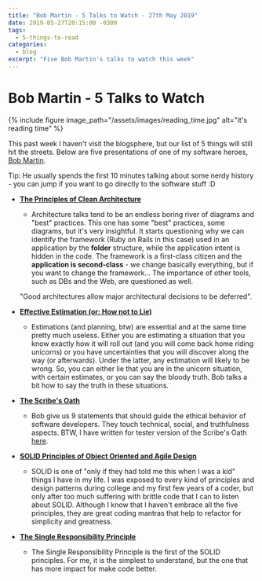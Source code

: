 ```yaml
---
title: "Bob Martin - 5 Talks to Watch - 27th May 2019"
date: 2019-05-27T20:15:00 -0300
tags:
  - 5-things-to-read
categories:
  - blog
excerpt: "Five Bob Martin's talks to watch this week"
---
```


# Bob Martin - 5 Talks to Watch

{% include figure image_path="/assets/images/reading_time.jpg" alt="it's reading time" %}

This past week I haven't visit the blogsphere, but our list of 5 things will still hit the streets. Below are five presentations of one of my software heroes, [Bob Martin](https://twitter.com/unclebobmartin).

Tip: He usually spends the first 10 minutes talking about some nerdy history - you can jump if you want to go directly to the software stuff :D

- **[The Principles of Clean Architecture](https://www.youtube.com/watch?v=o_TH-Y78tt4)**
  - Architecture talks tend to be an endless boring river of diagrams and "best" practices. This one has some "best" practices, some diagrams, but it's very insightful. It starts questioning why we can identify the framework (Ruby on Rails in this case) used in an application by the **folder** structure, while the application intent is hidden in the code. The framework is a first-class citizen and the **application is second-class** - we change basically everything, but if you want to change the framework...
  The importance of other tools, such as DBs and the Web, are questioned as well.
  
  "Good architectures allow major architectural decisions to be deferred".
  
- **[Effective Estimation (or: How not to Lie)](https://www.youtube.com/watch?v=eisuQefYw_o)**
  - Estimations (and planning, btw) are essential and at the same time pretty much useless. Either you are estimating a situation that you know exactly how it will roll out (and you will come back home riding unicorns) or you have uncertainties that you will discover along the way (or afterwards). Under the latter, any estimation will likely to be wrong. So, you can either lie that you are in the unicorn situation, with certain estimates, or you can say the bloody truth. Bob talks a bit how to say the truth in these situations.

- **[The Scribe's Oath](https://www.youtube.com/watch?v=Tng6Fox8EfI)**
  - Bob give us 9 statements that should guide the ethical behavior of software developers. They touch technical, social, and truthfulness aspects. BTW, I have written for tester version of the Scribe's Oath [here](http://thatsabug.com/testing/ethics/software-development/craft/2018/08/16/the-scribe-oath-for-testers.html).

- **[SOLID Principles of Object Oriented and Agile Design](https://www.youtube.com/watch?v=TMuno5RZNeE)**
  - SOLID is one of "only if they had told me this when I was a kid" things I have in my life. I was exposed to every kind of principles and design patterns during college and my first few years of a coder, but only after too much suffering with brittle code that I can to listen about SOLID. Although I know that I haven't embrace all the five principles, they are great coding mantras that help to refactor for simplicity and greatness.

- **[The Single Responsibility Principle](https://www.youtube.com/watch?v=Gt0M_OHKhQE)**
  - The Single Responsibility Principle is the first of the SOLID principles. For me, it is the simplest to understand, but the one that has more impact for make code better.